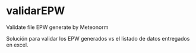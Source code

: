 # validarEPW
Validate file EPW generate by Meteonorm 

Solución para validar los EPW generados vs el listado de datos entregados en excel.
